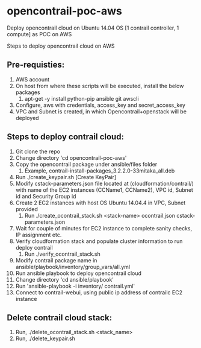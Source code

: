 # opencontrail-poc-aws
Deploy opencontrail cloud on Ubuntu 14.04 OS [1 contrail controller, 1 compute] as POC on AWS

Steps to deploy opencontrail cloud on AWS

Pre-requisties:
--------------
1. AWS account
2. On host from where these scripts will be executed, install the below packages
   1. apt-get -y install python-pip ansible git awscli
3. Configure, aws with credentials, access_key and secret_access_key
4. VPC and Subnet is created, in which Opencontrail+openstack will be deployed


Steps to deploy contrail cloud:
-------------------------------
1. Git clone the repo
2. Change directory 'cd opencontrail-poc-aws'
3. Copy the opencontrail package under ansible/files folder
   1. Example, contrail-install-packages_3.2.2.0-33mitaka_all.deb
4. Run ./create_keypair.sh [Create KeyPair]
5. Modify cstack-parameters.json file located at (cloudformation/contrail/) with name of the EC2 instances (CCName1, CCName2), VPC id, Subnet id and Security Group id
6. Create 2 EC2 instances with host OS Ubuntu 14.04.4 in VPC, Subnet provided
   1. Run ./create_ocontrail_stack.sh \<stack-name\> ocontrail.json cstack-parameters.json
7. Wait for couple of minutes for EC2 instance to complete sanity checks, IP assignment etc.
8. Verify cloudformation stack and populate cluster information to run deploy contrail
   1. Run ./verify_ocontrail_stack.sh <stack-name>
9. Modify contrail package name in ansible/playbook/inventory/group_vars/all.yml
10. Run ansible playbook to deploy opencontrail cloud
   1. Change directory 'cd ansible/playbook'
   2. Run 'ansible-playbook -i inventory/ contrail.yml' 
11. Connect to contrail-webui, using public ip address of contrailc EC2 instance


Delete contrail cloud stack:
---------------------------
1. Run, ./delete_ocontrail_stack.sh <stack_name>
2. Run, ./delete_keypair.sh
